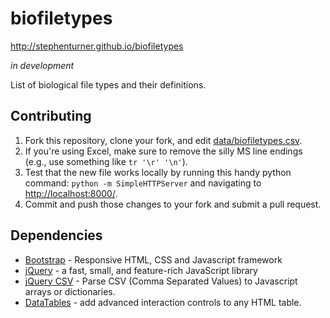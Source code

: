 # biofiletypes

<http://stephenturner.github.io/biofiletypes>

_in development_

List of biological file types and their definitions.

## Contributing

1. Fork this repository, clone your fork, and edit [data/biofiletypes.csv](data/biofiletypes.csv). 
2. If you're using Excel, make sure to remove the silly MS line endings (e.g., use something like `tr '\r' '\n'`).
3. Test that the new file works locally by running this handy python command: `python -m SimpleHTTPServer` and navigating to <http://localhost:8000/>.
4. Commit and push those changes to your fork and submit a pull request.

## Dependencies

* [Bootstrap](http://getbootstrap.com/) - Responsive HTML, CSS and Javascript framework
* [jQuery](https://jquery.com/) - a fast, small, and feature-rich JavaScript library
* [jQuery CSV](https://code.google.com/p/jquery-csv/) - Parse CSV (Comma Separated Values) to Javascript arrays or dictionaries.
* [DataTables](http://datatables.net/) - add advanced interaction controls to any HTML table.
